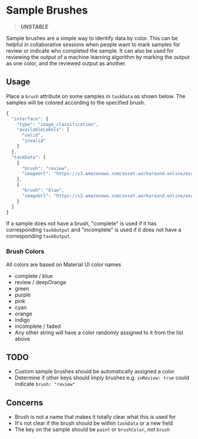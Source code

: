 # Sample Brushes

> ***UNSTABLE***

Sample brushes are a simple way to identify data by color. This can be helpful in collaborative sessions when people want to mark samples for review or indicate who completed the sample. It can also be used for reviewing the output of a machine learning algorithm by marking the output as one color, and the reviewed output as another.

## Usage

Place a `brush` attribute on some samples in `taskData` as shown below. The samples will be colored according to the specified brush.

```javascript
{
  "interface": {
    "type": "image_classification",
    "availableLabels": [
      "valid",
      "invalid"
    ]
  },
  "taskData": [
    {
      "brush": "review",
      "imageUrl": "https://s3.amazonaws.com/asset.workaround.online/example-jobs/sticky-notes/image1.jpg"
    },
    {
      "brush": "blue",
      "imageUrl": "https://s3.amazonaws.com/asset.workaround.online/example-jobs/sticky-notes/image2.jpg"
    }
  ]
}
```

If a sample does not have a brush, "complete" is used if it has corresponding `taskOutput` and "incomplete" is used if it does not have a corresponding `taskOutput`. 

### Brush Colors

All colors are based on Material UI color names

* complete / blue
* review / deepOrange
* green
* purple
* pink
* cyan
* orange
* indigo
* incomplete / faded
* Any other string will have a color randomly assigned to it from the list above

## TODO

* Custom sample brushes should be automatically assigned a color
* Determine if other keys should imply brushes e.g. `inReview: true` could indicate `brush: "review"` 

## Concerns

* Brush is not a name that makes it totally clear what this is used for
* It's not clear if the brush should be within `taskData` or a new field
* The key on the sample should be `paint` or `brushColor`, not `brush`
